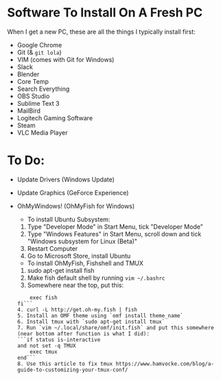 # Software To Install On A Fresh PC
When I get a new PC, these are all the things I typically install first:
* Google Chrome
* Git (& `git lola`)
* VIM (comes with Git for Windows)
* Slack 
* Blender
* Core Temp
* Search Everything
* OBS Studio
* Sublime Text 3
* MailBird
* Logitech Gaming Software
* Steam
* VLC Media Player

# To Do:
* Update Drivers (Windows Update)
* Update Graphics (GeForce Experience)
* OhMyWindows! (OhMyFish for Windows)
  * To install Ubuntu Subsystem:
  1. Type "Developer Mode" in Start Menu, tick "Developer Mode"
  2. Type "Windows Features" in Start Menu, scroll down and tick "Windows subsystem for Linux (Beta)"
  3. Restart Computer
  4. Go to Microsoft Store, install Ubuntu
  
  * To install OhMyFish, Fishshell and TMUX
  1. sudo apt-get install fish
  2. Make fish default shell by running `vim ~/.bashrc`
  3. Somewhere near the top, put this:
  ```if [ -t 1 ]; then
      exec fish
  fi```
  4. curl -L http://get.oh-my.fish | fish
  5. Install an OMF theme using `omf install theme_name`
  6. Install tmux with `sudo apt-get install tmux`
  7. Run `vim ~/.local/share/omf/init.fish` and put this somewhere (near bottom after function is what I did):
  ```if status is-interactive
  and not set -q TMUX
      exec tmux
  end```
  8. Use this article to fix tmux https://www.hamvocke.com/blog/a-guide-to-customizing-your-tmux-conf/
 
